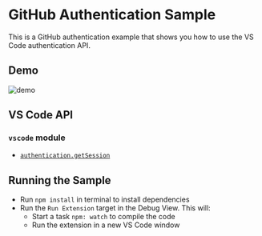 # GitHub Authentication Sample

This is a GitHub authentication example that shows you how to use the VS Code authentication API.

## Demo

![demo](demo.gif)

## VS Code API

### `vscode` module

- [`authentication.getSession`](https://code.visualstudio.com/api/references/vscode-api#authentication.getSession)

## Running the Sample

- Run `npm install` in terminal to install dependencies
- Run the `Run Extension` target in the Debug View. This will:
	- Start a task `npm: watch` to compile the code
	- Run the extension in a new VS Code window